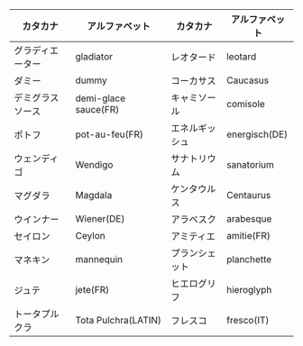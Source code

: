 
|カタカナ|アルファベット|カタカナ|アルファベット|
|-|-|-|-|
|グラディエーター|gladiator|レオタード|leotard|
|ダミー|dummy|コーカサス|Caucasus|
|デミグラスソース|demi-glace sauce(FR)|キャミソール|comisole|
|ポトフ|pot-au-feu(FR)|エネルギッシュ|energisch(DE)|
|ウェンディゴ|Wendigo|サナトリウム|sanatorium|
|マグダラ|Magdala|ケンタウルス|Centaurus|
|ウインナー|Wiener(DE)|アラベスク|arabesque|
|セイロン|Ceylon|アミティエ|amitie(FR)|
|マネキン|mannequin|プランシェット|planchette|
|ジュテ|jete(FR)|ヒエログリフ|hieroglyph|
|トータプルクラ|Tota Pulchra(LATIN)|フレスコ|fresco(IT)|
